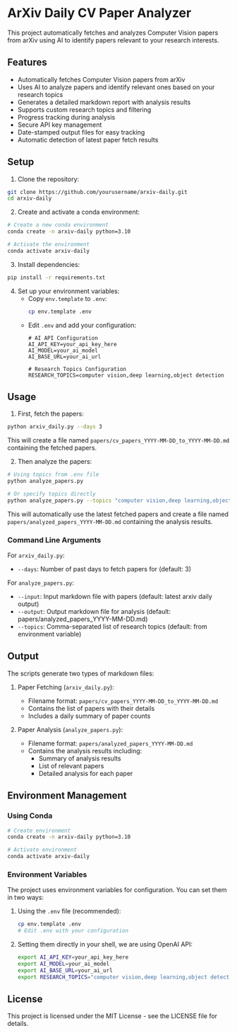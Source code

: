 # ArXiv Daily CV Paper Analyzer

This project automatically fetches and analyzes Computer Vision papers from arXiv using AI to identify papers relevant to your research interests.

## Features

- Automatically fetches Computer Vision papers from arXiv
- Uses AI to analyze papers and identify relevant ones based on your research topics
- Generates a detailed markdown report with analysis results
- Supports custom research topics and filtering
- Progress tracking during analysis
- Secure API key management
- Date-stamped output files for easy tracking
- Automatic detection of latest paper fetch results

## Setup

1. Clone the repository:
```bash
git clone https://github.com/yourusername/arxiv-daily.git
cd arxiv-daily
```

2. Create and activate a conda environment:
```bash
# Create a new conda environment
conda create -n arxiv-daily python=3.10

# Activate the environment
conda activate arxiv-daily
```

3. Install dependencies:
```bash
pip install -r requirements.txt
```

4. Set up your environment variables:
   - Copy `env.template` to `.env`:
     ```bash
     cp env.template .env
     ```
   - Edit `.env` and add your configuration:
     ```
     # AI API Configuration
     AI_API_KEY=your_api_key_here
     AI_MODEL=your_ai_model
     AI_BASE_URL=your_ai_url

     # Research Topics Configuration
     RESEARCH_TOPICS=computer vision,deep learning,object detection
     ```

## Usage

1. First, fetch the papers:
```bash
python arxiv_daily.py --days 3
```
This will create a file named `papers/cv_papers_YYYY-MM-DD_to_YYYY-MM-DD.md` containing the fetched papers.

2. Then analyze the papers:
```bash
# Using topics from .env file
python analyze_papers.py

# Or specify topics directly
python analyze_papers.py --topics "computer vision,deep learning,object detection"
```
This will automatically use the latest fetched papers and create a file named `papers/analyzed_papers_YYYY-MM-DD.md` containing the analysis results.

### Command Line Arguments

For `arxiv_daily.py`:
- `--days`: Number of past days to fetch papers for (default: 3)

For `analyze_papers.py`:
- `--input`: Input markdown file with papers (default: latest arxiv daily output)
- `--output`: Output markdown file for analysis (default: papers/analyzed_papers_YYYY-MM-DD.md)
- `--topics`: Comma-separated list of research topics (default: from environment variable)

## Output

The scripts generate two types of markdown files:

1. Paper Fetching (`arxiv_daily.py`):
   - Filename format: `papers/cv_papers_YYYY-MM-DD_to_YYYY-MM-DD.md`
   - Contains the list of papers with their details
   - Includes a daily summary of paper counts

2. Paper Analysis (`analyze_papers.py`):
   - Filename format: `papers/analyzed_papers_YYYY-MM-DD.md`
   - Contains the analysis results including:
     - Summary of analysis results
     - List of relevant papers
     - Detailed analysis for each paper

## Environment Management

### Using Conda

```bash
# Create environment
conda create -n arxiv-daily python=3.10

# Activate environment
conda activate arxiv-daily
```

### Environment Variables

The project uses environment variables for configuration. You can set them in two ways:

1. Using the `.env` file (recommended):
   ```bash
   cp env.template .env
   # Edit .env with your configuration
   ```

2. Setting them directly in your shell, we are using OpenAI API:
   ```bash
   export AI_API_KEY=your_api_key_here
   export AI_MODEL=your_ai_model
   export AI_BASE_URL=your_ai_url
   export RESEARCH_TOPICS="computer vision,deep learning,object detection"
   ```

## License

This project is licensed under the MIT License - see the LICENSE file for details. 
